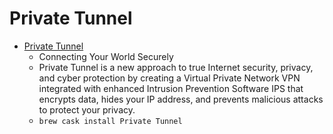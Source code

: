 # Private Tunnel
- [Private Tunnel](https://www.privatetunnel.com/home/)
  -  Connecting Your World Securely
  - Private Tunnel is a new approach to true Internet security, privacy, and cyber protection by creating a Virtual Private Network VPN integrated with enhanced Intrusion Prevention Software IPS that encrypts data, hides your IP address, and prevents malicious attacks to protect your privacy.
  - `brew cask install Private Tunnel`
